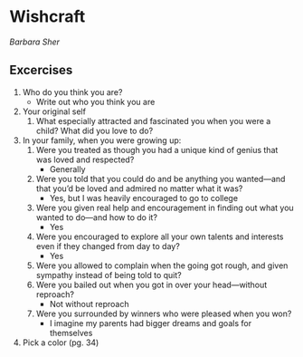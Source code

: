 # Wishcraft

_Barbara Sher_

## Excercises

1. Who do you think you are?
   - Write out who you think you are
2. Your original self
   1. What especially attracted and fascinated you when you were a child? What did you love to do?
3. In your family, when you were growing up:
   1. Were you treated as though you had a unique kind of genius that was loved and respected?
      - Generally
   2. Were you told that you could do and be anything you wanted—and that you’d be loved and admired no matter what it was?
      - Yes, but I was heavily encouraged to go to college
   3. Were you given real help and encouragement in finding out what you wanted to do—and how to do it?
      - Yes
   4. Were you encouraged to explore all your own talents and interests even if they changed from day to day?
      - Yes
   5. Were you allowed to complain when the going got rough, and given sympathy instead of being told to quit?
   6. Were you bailed out when you got in over your head—without reproach?
      - Not without reproach
   7. Were you surrounded by winners who were pleased when you won?
      - I imagine my parents had bigger dreams and goals for themselves
4. Pick a color (pg. 34)
